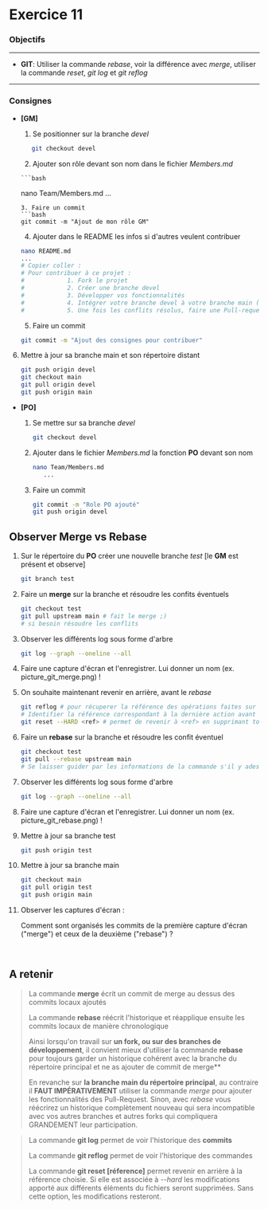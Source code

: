 Exercice 11
===

### Objectifs
---

* **GIT**: Utiliser la commande *rebase*, voir la différence avec *merge*, utiliser la commande *reset*, *git log* et *git reflog*

---
### Consignes


* **[GM]**

  1. Se positionner sur la branche *devel*
  
  ```bash
     git checkout devel
  ```
  
	   
  
	2. Ajouter son rôle devant son nom dans le fichier *Members.md*
	
	  ```bash
    nano Team/Members.md
       ...
    ```
	3. Faire un commit 
    ```bash
  git commit -m "Ajout de mon rôle GM"
    ```
  
  4. Ajouter dans le README les infos si d'autres veulent contribuer
  
    ```bash
   nano README.md
   	...
   # Copier coller : 
   # Pour contribuer à ce projet :
   #            1. Fork le projet
   #            2. Créer une branche devel
   #            3. Développer vos fonctionnalités
   #            4. Intégrer votre branche devel à votre branche main (qui devra être à jour vis à vis du répertoire upstream)
   #            5. Une fois les conflits résolus, faire une Pull-request
    ```
  
  5. Faire un commit
    ```bash
    git commit -m "Ajout des consignes pour contribuer"
    ```

 6. Mettre à jour sa branche main et son répertoire distant

    ```bash
    git push origin devel
    git checkout main
    git pull origin devel
    git push origin main
    ```


* **[PO]**

  1. Se mettre sur sa branche *devel*

     ```bash
     git checkout devel
     ```
  
  2. Ajouter dans le fichier *Members.md* la fonction **PO** devant son nom

     ```bash
     nano Team/Members.md
        ...
     ```
  
  3. Faire un commit 

     ```bash
     git commit -m "Role PO ajouté"
     git push origin devel 
     ```

## **Observer Merge vs Rebase**

1. Sur le répertoire du **PO** créer une nouvelle branche *test* [le **GM** est présent et observe]

    ```bash
   git branch test
   ```

2. Faire un **merge** sur la branche et résoudre les confits éventuels

    ```bash
   git checkout test
   git pull upstream main # fait le merge ;)
   # si besoin résoudre les conflits
   ```

3. Observer les différents log sous forme d'arbre

    ```bash
   git log --graph --oneline --all
   ```

4. Faire une capture d'écran et l'enregistrer. Lui donner un nom (ex. picture_git_merge.png) !

5. On souhaite maintenant revenir en arrière, avant le *rebase* 

    ```bash
   git reflog # pour récuperer la référence des opérations faites sur le répertoire
   # Identifier la référence correspondant à la dernière action avant le merge
   git reset --HARD <ref> # permet de revenir à <ref> en supprimant toutes les modifications qui avaient étés faites
   ```

6. Faire un **rebase** sur la branche et résoudre les confit éventuel

    ```bash
   git checkout test
   git pull --rebase upstream main
   # Se laisser guider par les informations de la commande s'il y ades conflits à résoudre
   ```

7. Observer les différents log sous forme d'arbre

    ```bash
   git log --graph --oneline --all
   ```

8. Faire une capture d'écran et  l'enregistrer. Lui donner un nom (ex. picture_git_rebase.png) !

9. Mettre à jour sa branche test

    ```bash
   git push origin test
   ```

10. Mettre à jour sa branche main

    ```bash
    git checkout main
    git pull origin test
    git push origin main 
    ```

11. Observer les captures d'écran : 

    Comment sont organisés les commits de la première capture d'écran ("merge") et ceux de la deuxième ("rebase") ?

​    

## A retenir 

> La commande **merge** écrit un commit de merge au dessus des commits locaux ajoutés
>
> La commande **rebase** réécrit l'historique et réapplique ensuite les commits locaux de manière chronologique
>
> Ainsi lorsqu'on travail sur **un fork, ou sur des branches de développement**,  il convient mieux d'utiliser la commande **rebase** pour toujours garder un historique cohérent avec la branche du répertoire principal et ne as ajouter de commit de merge**
>
> En revanche sur **la branche main du répertoire principal**, au contraire il **FAUT IMPÉRATIVEMENT** utiliser la commande  *merge* pour ajouter les fonctionnalités des Pull-Request. Sinon, avec *rebase* vous réécrirez un historique complètement nouveau qui sera incompatible avec vos autres branches et autres forks qui compliquera GRANDEMENT leur participation.

> La commande **git log** permet de voir l'historique des **commits**
>
> La commande **git reflog** permet de voir l'historique des commandes
>
> La commande **git reset [réference]**  permet revenir en arrière à la référence choisie. Si elle est associée à *--hard* les modifications apporté aux différents éléments du fichiers seront supprimées. Sans cette option, les modifications resteront.

